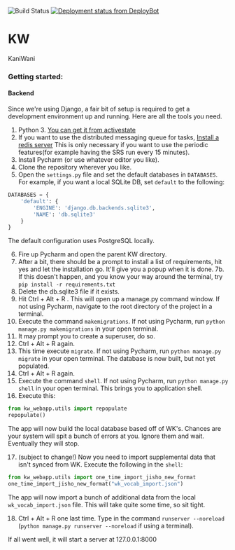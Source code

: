 ![Build Status](https://travis-ci.org/Kaniwani/KW-Backend.svg)
[![Deployment status from DeployBot](https://kaniwani.deploybot.com/badge/66802254069768/57929.svg)](http://deploybot.com)

# KW
KaniWani

### Getting started:
#### Backend
Since we're using Django, a fair bit of setup is required to get a development environment up and running. Here are all the tools you need.

1. Python 3. [You can get it from activestate](http://www.activestate.com/activepython/downloads)
2. If you want to use the distributed messaging queue for tasks, [Install a redis server](http://redis.io/) This is only necessary if you want to use the periodic features(for example having the SRS run every 15 minutes).
3. Install Pycharm (or use whatever editor you like).
4. Clone the repository wherever you like.
5. Open the `settings.py` file and set the default databases in `DATABASES`. For example, if you want a local SQLite DB, set `default` to the following:

```python
DATABASES = {
    'default': {
        'ENGINE': 'django.db.backends.sqlite3',
        'NAME': 'db.sqlite3'
    }
}
```
The default configuration uses PostgreSQL locally.

6. Fire up Pycharm and open the parent KW directory.
7. After a bit, there should be a prompt to install a list of requirements, hit yes and let the installation go. It'll give you a popup when it is done.
7b. If this doesn't happen, and you know your way around the terminal, try `pip install -r requirements.txt`
8. Delete the db.sqlite3 file if it exists.
9. Hit Ctrl + Alt + R . This will open up a manage.py command window. If not using Pycharm, navigate to the root directory of the project in a terminal.
10. Execute the command `makemigrations`. If not using Pycharm, run `python manage.py makemigrations` in your open terminal.
11. It may prompt you to create a superuser, do so.
12. Ctrl + Alt + R again.
13. This time execute `migrate`. If not using Pycharm, run `python manage.py migrate` in your open terminal. The database is now built, but not yet populated.
14. Ctrl + Alt + R again.
15. Execute the command `shell`. If not using Pycharm, run `python manage.py shell` in your open terminal. This brings you to application shell.
16. Execute this:

```python
from kw_webapp.utils import repopulate
repopulate()
```
The app will now build the local database based off of WK's. Chances are your system will spit a bunch of errors at you. Ignore them and wait. Eventually they will stop.

17. (subject to change!) Now you need to import supplemental data that isn't synced from WK. Execute the following in the `shell`:
```python
from kw_webapp.utils import one_time_import_jisho_new_format
one_time_import_jisho_new_format("wk_vocab_import.json")
```
The app will now import a bunch of additional data from the local `wk_vocab_import.json` file. This will take quite some time, so sit tight.

18. Ctrl + Alt + R one last time. Type in the command `runserver --noreload` (`python manage.py runserver --noreload` if using a terminal).

If all went well, it will start a server at 127.0.0.1:8000

